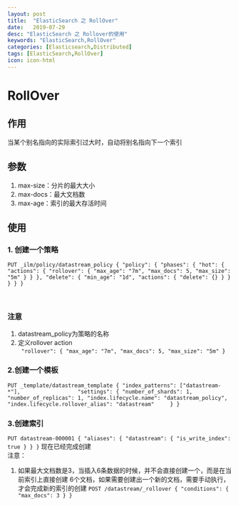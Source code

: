 ```yaml
---
layout: post
title:  "ElasticSearch 之 RollOver"
date:   2019-07-29
desc: "ElasticSearch 之 Rollover的使用"
keywords: "ElasticSearch,RollOver"
categories: [Elasticsearch,Distributed]
tags: [ElasticSearch,RollOver]
icon: icon-html
---
```

# RollOver
## 作用
当某个别名指向的实际索引过大时，自动将别名指向下一个索引
## 参数
1. max-size：分片的最大大小
2. max-docs：最大文档数
3. max-age：索引的最大存活时间

## 使用

### 1. 创建一个策略

`
PUT _ilm/policy/datastream_policy
{
  "policy": {
    "phases": {
      "hot": {
        "actions": {
          "rollover": {
            "max_age": "7m",
            "max_docs": 5,
            "max_size": "5m"
          }
        }
      },
      "delete": {
        "min_age": "1d",
        "actions": {
          "delete": {}
        }
      }
    }
  }
}
`

<br>

### 注意
1. datastream_policy为策略的名称
2. 定义rollover action<br>
`
"rollover": {
            "max_age": "7m",
            "max_docs": 5,
            "max_size": "5m"
}`

### 2.创建一个模板
`PUT _template/datastream_template
{
  "index_patterns": ["datastream-*"],                 
  "settings": {
    "number_of_shards": 1,
    "number_of_replicas": 1,
    "index.lifecycle.name": "datastream_policy",      
    "index.lifecycle.rollover_alias": "datastream"    
  }
}`

### 3.创建索引
`PUT datastream-000001
{
  "aliases": {
    "datastream": {
      "is_write_index": true
    }
  }
}`
现在已经完成创建<br>
注意：
1. 如果最大文档数是3，当插入6条数据的时候，并不会直接创建一个，而是在当前索引上直接创建
6个文档，如果需要创建出一个新的文档，需要手动执行，才会完成新的索引的创建
`POST /datastream/_rollover
{
  "conditions": {
    "max_docs": 3
  }
}`

